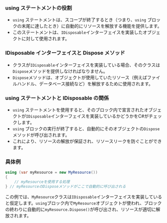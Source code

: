 ### **using ステートメントの役割**
- `using` ステートメントは、スコープが終了するとき（つまり、`using` ブロックの末尾に達したとき）に自動的にリソースを解放する機能を提供します。
- このステートメントは、`IDisposable`インターフェイスを実装したオブジェクトに対して使用されます。

### **IDisposable インターフェイスと Dispose メソッド**
- クラスが`IDisposable`インターフェイスを実装している場合、そのクラスは`Dispose`メソッドを提供しなければなりません。
- `Dispose`メソッドは、オブジェクトが使用していたリソース（例えばファイルハンドル、データベース接続など）を解放するために使用されます。

### **using ステートメントと IDisposable の関係**
- `using` ステートメントを使用すると、そのブロック内で宣言されたオブジェクトが`IDisposable`インターフェイスを実装しているかどうかをC#がチェックします。
- `using` ブロックの実行が終了すると、自動的にそのオブジェクトの`Dispose`メソッドが呼び出されます。
- これにより、リソースの解放が保証され、リソースリークを防ぐことができます。

### **具体例**
```csharp
using (var myResource = new MyResource())
{
    // myResourceを使用する処理
} // myResourceのDisposeメソッドがここで自動的に呼び出される
```

この例では、`MyResource`クラスは`IDisposable`インターフェイスを実装していると仮定します。`using`ブロック内で`MyResource`オブジェクトが使われ、ブロックの終わりに自動的に`myResource.Dispose()`が呼び出され、リソースが適切に解放されます。